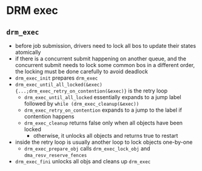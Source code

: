 DRM exec
========

## `drm_exec`

- before job submission, drivers need to lock all bos to update their states
  atomically
- if there is a concurrent submit happening on another queue, and the
  concurrent submit needs to lock some common bos in a different order, the
  locking must be done carefully to avoid deadlock
- `drm_exec_init` prepares `drm_exec`
- `drm_exec_until_all_locked(&exec){...;drm_exec_retry_on_contention(&exec)}`
  is the retry loop
  - `drm_exec_until_all_locked` essentially expands to a jump label followed
    by `while (drm_exec_cleanup(&exec))`
  - `drm_exec_retry_on_contention` expands to a jump to the label if
    contention happens
  - `drm_exec_cleanup` returns false only when all objects have been locked
    - otherwise, it unlocks all objects and returns true to restart
- inside the retry loop is usually another loop to lock objects one-by-one
  - `drm_exec_prepare_obj` calls `drm_exec_lock_obj` and
    `dma_resv_reserve_fences`
- `drm_exec_fini` unlocks all objs and cleans up `drm_exec`

